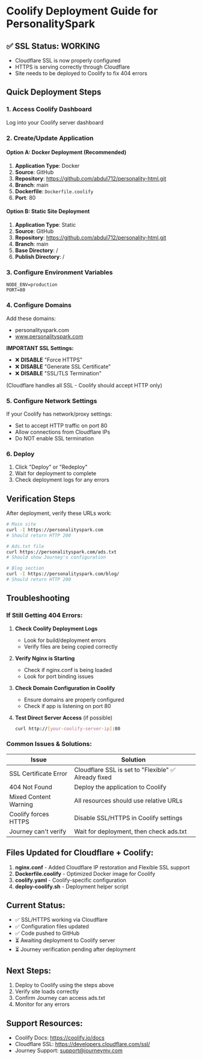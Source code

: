 # Coolify Deployment Guide for PersonalitySpark

## ✅ SSL Status: WORKING
- Cloudflare SSL is now properly configured
- HTTPS is serving correctly through Cloudflare
- Site needs to be deployed to Coolify to fix 404 errors

## Quick Deployment Steps

### 1. Access Coolify Dashboard
Log into your Coolify server dashboard

### 2. Create/Update Application

#### Option A: Docker Deployment (Recommended)
1. **Application Type**: Docker
2. **Source**: GitHub
3. **Repository**: https://github.com/abdul712/personality-html.git
4. **Branch**: main
5. **Dockerfile**: `Dockerfile.coolify`
6. **Port**: 80

#### Option B: Static Site Deployment
1. **Application Type**: Static
2. **Source**: GitHub  
3. **Repository**: https://github.com/abdul712/personality-html.git
4. **Branch**: main
5. **Base Directory**: /
6. **Publish Directory**: /

### 3. Configure Environment Variables
```
NODE_ENV=production
PORT=80
```

### 4. Configure Domains
Add these domains:
- personalityspark.com
- www.personalityspark.com

**IMPORTANT SSL Settings:**
- ❌ **DISABLE** "Force HTTPS" 
- ❌ **DISABLE** "Generate SSL Certificate"
- ❌ **DISABLE** "SSL/TLS Termination"

(Cloudflare handles all SSL - Coolify should accept HTTP only)

### 5. Configure Network Settings
If your Coolify has network/proxy settings:
- Set to accept HTTP traffic on port 80
- Allow connections from Cloudflare IPs
- Do NOT enable SSL termination

### 6. Deploy
1. Click "Deploy" or "Redeploy"
2. Wait for deployment to complete
3. Check deployment logs for any errors

## Verification Steps

After deployment, verify these URLs work:

```bash
# Main site
curl -I https://personalityspark.com
# Should return HTTP 200

# Ads.txt file
curl https://personalityspark.com/ads.txt
# Should show Journey's configuration

# Blog section
curl -I https://personalityspark.com/blog/
# Should return HTTP 200
```

## Troubleshooting

### If Still Getting 404 Errors:

1. **Check Coolify Deployment Logs**
   - Look for build/deployment errors
   - Verify files are being copied correctly

2. **Verify Nginx is Starting**
   - Check if nginx.conf is being loaded
   - Look for port binding issues

3. **Check Domain Configuration in Coolify**
   - Ensure domains are properly configured
   - Check if app is listening on port 80

4. **Test Direct Server Access** (if possible)
   ```bash
   curl http://[your-coolify-server-ip]:80
   ```

### Common Issues & Solutions:

| Issue | Solution |
|-------|----------|
| SSL Certificate Error | Cloudflare SSL is set to "Flexible" ✅ Already fixed |
| 404 Not Found | Deploy the application to Coolify |
| Mixed Content Warning | All resources should use relative URLs |
| Coolify forces HTTPS | Disable SSL/HTTPS in Coolify settings |
| Journey can't verify | Wait for deployment, then check ads.txt |

## Files Updated for Cloudflare + Coolify:

1. **nginx.conf** - Added Cloudflare IP restoration and Flexible SSL support
2. **Dockerfile.coolify** - Optimized Docker image for Coolify
3. **coolify.yaml** - Coolify-specific configuration
4. **deploy-coolify.sh** - Deployment helper script

## Current Status:
- ✅ SSL/HTTPS working via Cloudflare
- ✅ Configuration files updated
- ✅ Code pushed to GitHub
- ⏳ Awaiting deployment to Coolify server
- ⏳ Journey verification pending after deployment

## Next Steps:
1. Deploy to Coolify using the steps above
2. Verify site loads correctly
3. Confirm Journey can access ads.txt
4. Monitor for any errors

## Support Resources:
- Coolify Docs: https://coolify.io/docs
- Cloudflare SSL: https://developers.cloudflare.com/ssl/
- Journey Support: support@journeymv.com
